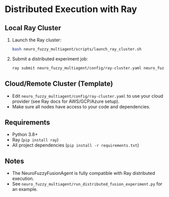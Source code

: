 # Distributed Execution with Ray

## Local Ray Cluster

1. Launch the Ray cluster:
   ```bash
   bash neuro_fuzzy_multiagent/scripts/launch_ray_cluster.sh
   ```

2. Submit a distributed experiment job:
   ```bash
   ray submit neuro_fuzzy_multiagent/config/ray-cluster.yaml neuro_fuzzy_multiagent/run_distributed_fusion_experiment.py
   ```

## Cloud/Remote Cluster (Template)
- Edit `neuro_fuzzy_multiagent/config/ray-cluster.yaml` to use your cloud provider (see Ray docs for AWS/GCP/Azure setup).
- Make sure all nodes have access to your code and dependencies.

## Requirements
- Python 3.8+
- Ray (`pip install ray`)
- All project dependencies (`pip install -r requirements.txt`)

## Notes
- The NeuroFuzzyFusionAgent is fully compatible with Ray distributed execution.
- See `neuro_fuzzy_multiagent/run_distributed_fusion_experiment.py` for an example.
